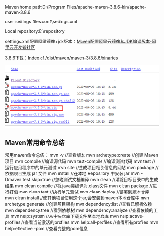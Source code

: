 Maven home path:D:/Program Files/apache-maven-3.8.6-bin/apache-maven-3.8.6

user settings files:conf\settings.xml

Local repository:E:\repository

settings.xml配置阿里镜像+jdk版本：[Maven配置阿里云镜像与JDK编译版本-阿里云开发者社区](https://developer.aliyun.com/article/1162679?spm=a2c6h.12873639.article-detail.27.6251667cxQyq3n&scm=20140722.ID_community@@article@@1162679._.ID_community@@article@@1162679-OR_rec-V_1)

3.8.6下载：[Index of /dist/maven/maven-3/3.8.6/binaries](http://archive.apache.org/dist/maven/maven-3/3.8.6/binaries/)

![chrome_P6W80sH56C.png](https://raw.githubusercontent.com/Fanyup/cloudimg/master/img/chrome_P6W80sH56C.png)

## Maven常用命令总结

常用maven命令总结：
mvn -v //查看版本
mvn archetype:create //创建 Maven 项目
mvn compile //编译源代码
mvn test-compile //编译测试代码
mvn test //运行应用程序中的单元测试
mvn site //生成项目相关信息的网站
mvn package //依据项目生成 jar 文件
mvn install //在本地 Repository 中安装 jar
mvn -Dmaven.test.skip=true //忽略测试文档编译
mvn clean //清除目标目录中的生成结果
mvn clean compile //将.java类编译为.class文件
mvn clean package //进行打包
mvn clean test //执行单元测试
mvn clean deploy //部署到版本仓库
mvn clean install //使其他项目使用这个jar,会安装到maven本地仓库中
mvn archetype:generate //创建项目架构
mvn dependency:list //查看已解析依赖
mvn dependency:tree //看到依赖树
mvn dependency:analyze //查看依赖的工具
mvn help:system //从中央仓库下载文件至本地仓库
mvn help:active-profiles //查看当前激活的profiles
mvn help:all-profiles //查看所有profiles
mvn help:effective -pom //查看完整的pom信息
